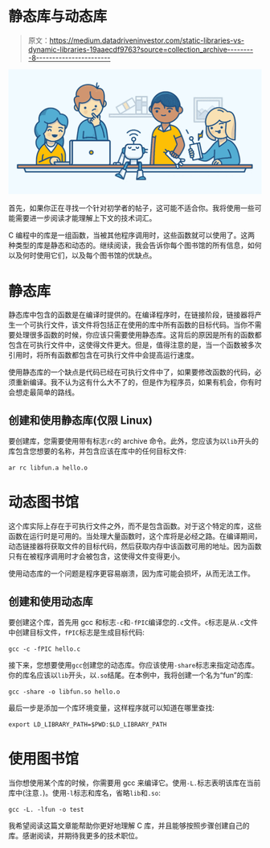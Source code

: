# 静态库与动态库

> 原文：<https://medium.datadriveninvestor.com/static-libraries-vs-dynamic-libraries-19aaecdf9763?source=collection_archive---------8----------------------->

![](img/fed9614c704829b4247859fe014e5c5c.png)

首先，如果你正在寻找一个针对初学者的帖子，这可能不适合你。我将使用一些可能需要进一步阅读才能理解上下文的技术词汇。

C 编程中的库是一组函数，当被其他程序调用时，这些函数就可以使用了。这两种类型的库是静态和动态的。继续阅读，我会告诉你每个图书馆的所有信息，如何以及何时使用它们，以及每个图书馆的优缺点。

# 静态库

静态库中包含的函数是在编译时提供的。在编译程序时，在链接阶段，链接器将产生一个可执行文件，该文件将包括正在使用的库中所有函数的目标代码。当你不需要处理很多函数的时候，你应该只需要使用静态库。这背后的原因是所有的函数都包含在可执行文件中，这使得文件更大。但是，值得注意的是，当一个函数被多次引用时，将所有函数都包含在可执行文件中会提高运行速度。

使用静态库的一个缺点是代码已经在可执行文件中了，如果要修改函数的代码，必须重新编译。我不认为这有什么大不了的，但是作为程序员，如果有机会，你有时会想走最简单的路线。

## 创建和使用静态库(仅限 Linux)

要创建库，您需要使用带有标志`rc`的 archive 命令。此外，您应该为以`lib`开头的库包含您想要的名称，并包含应该在库中的任何目标文件:

`ar rc libfun.a hello.o`

# 动态图书馆

这个库实际上存在于可执行文件之外，而不是包含函数。对于这个特定的库，这些函数在运行时是可用的。当处理大量函数时，这个库将是必经之路。在编译期间，动态链接器将获取文件的目标代码，然后获取内存中该函数可用的地址。因为函数只有在被程序调用时才会被包含，这使得文件变得更小。

使用动态库的一个问题是程序更容易崩溃，因为库可能会损坏，从而无法工作。

## 创建和使用动态库

要创建这个库，首先用 gcc 和标志`-c`和`-fPIC`编译您的`.c`文件。`c`标志是从`.c`文件中创建目标文件，`fPIC`标志是生成目标代码:

`gcc -c -fPIC hello.c`

接下来，您想要使用`gcc`创建您的动态库。你应该使用`-share`标志来指定动态库。你的库名应该以`lib`开头，以`.so`结尾。在本例中，我将创建一个名为“fun”的库:

`gcc -share -o libfun.so hello.o`

最后一步是添加一个库环境变量，这样程序就可以知道在哪里查找:

`export LD_LIBRARY_PATH=$PWD:$LD_LIBRARY_PATH`

# 使用图书馆

当你想使用某个库的时候，你需要用 gcc 来编译它。使用`-L.`标志表明该库在当前库中(注意`.`)。使用`-l`标志和库名，省略`lib`和`.so`:

`gcc -L. -lfun -o test`

我希望阅读这篇文章能帮助你更好地理解 C 库，并且能够按照步骤创建自己的库。感谢阅读，并期待我更多的技术职位。
